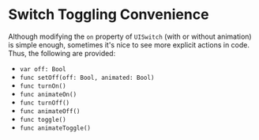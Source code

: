 Switch Toggling Convenience
===========================

Although modifying the `on` property of `UISwitch` (with or without animation) is simple enough, sometimes it's nice to see more explicit actions in code.  Thus, the following are provided:

 - `var off: Bool`
 - `func setOff(off: Bool, animated: Bool)`
 - `func turnOn()`
 - `func animateOn()`
 - `func turnOff()`
 - `func animateOff()`
 - `func toggle()`
 - `func animateToggle()`
